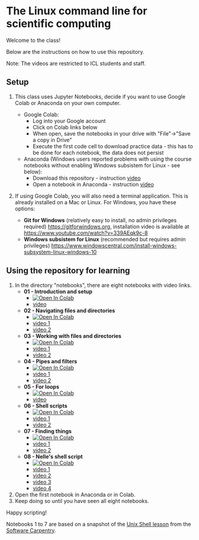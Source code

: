 # The Linux command line for scientific computing

Welcome to the class!

Below are the instructions on how to use this repository.  

Note: The videos are restricted to ICL students and staff.

## Setup

1. This class uses Jupyter Notebooks, decide if you want to use Google Colab or Anaconda on your own computer.
   
    - Google Colab:
        - Log into your Google account
        - Click on Colab links below
        - When open, save the notebooks in your drive with "File"->"Save a copy in Drive"
        - Execute the first code cell to download practice data - this has to be done for each notebook, the data does not persist
    - Anaconda (Windows users reported problems with using the course notebooks without enabling Windows subsistem for Linux - see below):
        - Download this repository - instruction [video](https://imperial.cloud.panopto.eu/Panopto/Pages/Viewer.aspx?id=59105d27-6102-483d-bf96-abd500e63b61)
        - Open a notebook in Anaconda - instruction [video](https://imperial.cloud.panopto.eu/Panopto/Pages/Viewer.aspx?id=c12b4cfa-0875-456c-b691-abd500e6e2b3)
        
1. If using Google Colab, you will also need a terminal application.  This is already installed on a Mac or Linux.  For Windows, you have these options:
    - **Git for Windows** (relatively easy to install, no admin privileges required) https://gitforwindows.org, installation video is available at https://www.youtube.com/watch?v=339AEqk9c-8 
    - **Windows subsistem for Linux** (recommended but requires admin privileges) https://www.windowscentral.com/install-windows-subsystem-linux-windows-10
 
 ## Using the repository for learning
1. In the directory "notebooks", there are eight notebooks with video links.
    - **01 - Introduction and setup** 
        - [![Open In Colab](https://colab.research.google.com/assets/colab-badge.svg)](https://colab.research.google.com/github/kmichali/GS_comm_line/blob/master/notebooks/01_introduction_and_setup.ipynb)
        - [video](https://imperial.cloud.panopto.eu/Panopto/Pages/Viewer.aspx?id=abd2d252-6c29-4171-81b9-abd500efe82a)
    - **02 - Navigating files and directories** 
        - [![Open In Colab](https://colab.research.google.com/assets/colab-badge.svg)](https://colab.research.google.com/github/kmichali/GS_comm_line/blob/master/notebooks/02_navigating_files_directories.ipynb)
        - [video 1](https://imperial.cloud.panopto.eu/Panopto/Pages/Viewer.aspx?id=4c78e22d-2b22-4464-b9fa-abd500fbd13d)
        - [video 2](https://imperial.cloud.panopto.eu/Panopto/Pages/Viewer.aspx?id=f57ed93e-e0fe-4918-8182-abd501029064)
    - **03 - Working with files and directories**
        - [![Open In Colab](https://colab.research.google.com/assets/colab-badge.svg)](https://colab.research.google.com/github/kmichali/GS_comm_line/blob/master/notebooks/03_working_files_directories.ipynb)
        - [video 1](https://imperial.cloud.panopto.eu/Panopto/Pages/Viewer.aspx?id=94a14b5d-dad4-49f9-9fd2-abd50118f1b2)
        - [video 2](https://imperial.cloud.panopto.eu/Panopto/Pages/Viewer.aspx?id=450d3756-0838-473f-82e1-abd5011eb442)
    - **04 - Pipes and filters** 
        - [![Open In Colab](https://colab.research.google.com/assets/colab-badge.svg)](https://colab.research.google.com/github/kmichali/GS_comm_line/blob/master/notebooks/04_pipes_filters.ipynb)
        - [video 1](https://imperial.cloud.panopto.eu/Panopto/Pages/Viewer.aspx?id=0c667489-536e-40f0-9b1a-abd600d1e737)
        - [video 2](https://imperial.cloud.panopto.eu/Panopto/Pages/Viewer.aspx?id=5de519db-bffd-46d5-a5fd-abd600d6017f)
    - **05 - For loops** 
        - [![Open In Colab](https://colab.research.google.com/assets/colab-badge.svg)](https://colab.research.google.com/github/kmichali/GS_comm_line/blob/master/notebooks/05_for_loops.ipynb)
        - [video](https://imperial.cloud.panopto.eu/Panopto/Pages/Viewer.aspx?id=cbaa59c0-8902-4047-8b8f-abd700ba3755)
    - **06 - Shell scripts**
        - [![Open In Colab](https://colab.research.google.com/assets/colab-badge.svg)](https://colab.research.google.com/github/kmichali/GS_comm_line/blob/master/notebooks/06_shell_scripts.ipynb)
        - [video 1](https://imperial.cloud.panopto.eu/Panopto/Pages/Viewer.aspx?id=b61968f6-3bb1-4b41-898c-abd800bce5f0)
        - [video 2](https://imperial.cloud.panopto.eu/Panopto/Pages/Viewer.aspx?id=7bca90d9-84fd-4849-a682-abd800c10869)
    - **07 - Finding things** 
        - [![Open In Colab](https://colab.research.google.com/assets/colab-badge.svg)](https://colab.research.google.com/github/kmichali/GS_comm_line/blob/master/notebooks/07_finding_things.ipynb)
        - [video 1](https://imperial.cloud.panopto.eu/Panopto/Pages/Viewer.aspx?id=59575aed-9333-4f38-a2be-abd700c72bb1)
        - [video 2](https://imperial.cloud.panopto.eu/Panopto/Pages/Viewer.aspx?id=e27ad876-7821-45fb-b957-abd700cb67c2)
    - **08 - Nelle's shell script** 
        - [![Open In Colab](https://colab.research.google.com/assets/colab-badge.svg)](https://colab.research.google.com/github/kmichali/GS_comm_line/blob/master/notebooks/08_Nelles_script.ipynb)
        - [video 1](https://imperial.cloud.panopto.eu/Panopto/Pages/Viewer.aspx?id=25c07517-6683-4f63-8d24-abd800cac743)
        - [video 2](https://imperial.cloud.panopto.eu/Panopto/Pages/Viewer.aspx?id=1095126e-44f1-443d-9fc2-abd800ce6f3b)
        - [video 3](https://imperial.cloud.panopto.eu/Panopto/Pages/Viewer.aspx?id=91ecd5c0-4454-4976-a3e2-abd800d37e0b)
        - [video 4](https://imperial.cloud.panopto.eu/Panopto/Pages/Viewer.aspx?id=ed699b4f-95e2-4aa6-93bd-abd800d7d2ec)
1. Open the first notebook in Anaconda or in Colab.
1. Keep doing so until you have seen all eight notebooks.



Happy scripting!

Notebooks 1 to 7 are based on a snapshot of the [Unix Shell lesson](https://kmichali.github.io/SC-shell-novice/) from the [Software Carpentry](https://software-carpentry.org).

